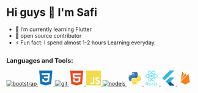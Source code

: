 # Hi guys 👋  I'm Safi
- 🌱 I’m currently learning Flutter
- 👯 open source contributor
- ⚡  Fun fact: I spend almost 1-2 hours Learning everyday.

<h3 align="left">Languages and Tools:</h3>
<p align="left">
<a href="https://getbootstrap.com" target="_blank"> 
<img src="https://upload.wikimedia.org/wikipedia/commons/b/b2/Bootstrap_logo.svg" alt="bootstrap" width="40" height="40"/> 
</a> 
<a href="https://www.w3schools.com/css/" target="_blank"> 
<img src="https://github.com/devicons/devicon/blob/master/icons/css3/css3-plain.svg" alt="css3" width="40" height="40"/> 
</a> 
<a href="https://git-scm.com/" target="_blank"> <img src="https://www.vectorlogo.zone/logos/git-scm/git-scm-icon.svg" alt="git" width="40" height="40"/> 
</a>
<a href="https://www.w3.org/html/" target="_blank"> 
<img src="https://github.com/devicons/devicon/blob/master/icons/html5/html5-plain.svg" alt="html5" width="40" height="40"/> </a>      
<a href="https://developer.mozilla.org/en-US/docs/Web/JavaScript" target="_blank"> 
<img src="https://github.com/devicons/devicon/blob/master/icons/javascript/javascript-plain.svg" alt="javascript" width="40" height="40"/> 
</a>      
<a href="https://nodejs.org" target="_blank"> 
<img src="https://upload.wikimedia.org/wikipedia/commons/d/d9/Node.js_logo.svg" alt="nodejs" width="40" height="40"/> 
</a>         
<a href="https://www.python.org" target="_blank"> 
<img src="https://github.com/devicons/devicon/blob/master/icons/python/python-original.svg" alt="python" width="40" height="40"/> 
</a>        
<a href="https://reactjs.org/" target="_blank">
<img src="https://github.com/devicons/devicon/blob/master/icons/react/react-original-wordmark.svg" alt="react" width="40" height="40"/> 
</a>

<a href="https://flutter.dev/" target="_blank">
<img src="https://github.com/devicons/devicon/blob/master/icons/flutter/flutter-original.svg" alt="flutter" width="40" height="40"/> 
</a>

<a href="https://firebase.google.com/" target="_blank">
<img src="https://github.com/devicons/devicon/blob/master/icons/firebase/firebase-plain.svg" alt="firebase" width="40" height="40"/> 
</a>
